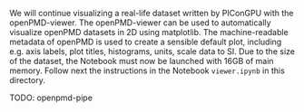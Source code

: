 We will continue visualizing a real-life dataset written by PIConGPU with the openPMD-viewer. The openPMD-viewer can be used to automatically visualize openPMD datasets in 2D using matplotlib. The machine-readable metadata of openPMD is used to create a sensible default plot, including e.g. axis labels, plot titles, histograms, units, scale data to SI.
Due to the size of the dataset, the Notebook must now be launched with 16GB of main memory.
Follow next the instructions in the Notebook `viewer.ipynb` in this directory.

TODO: openpmd-pipe